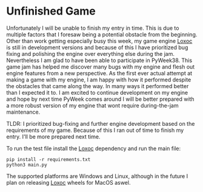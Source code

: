 # Unfinished Game

Unfortunately I will be unable to finish my entry in time.  This is due to multiple factors that I foresaw being a potential obstacle from the beginning.  Other than work getting especially busy this week, my game engine [Loxoc](https://pypi.org/project/Loxoc/) is still in development versions and because of this I have prioritized bug fixing and polishing the engine over everything else during the jam.  Nevertheless I am glad to have been able to participate in PyWeek38.  This game jam has helped me discover many bugs with my engine and flesh out engine features from a new perspective.  As the first ever actual attempt at making a game with my engine, I am happy with how it performed despite the obstacles that came along the way.  In many ways it performed better than I expected it to.  I am excited to continue development on my engine and hope by next time PyWeek comes around I will be better prepared with a more robust version of my engine that wont require during-the-jam maintenance.

TLDR: I prioritized bug-fixing and further engine development based on the requirements of my game.  Because of this I ran out of time to finish my entry.  I'll be more prepared next time.

To run the test file install the [Loxoc](https://pypi.org/project/Loxoc/) dependency and run the main file:

```
pip install -r requirements.txt
python3 main.py
```

The supported platforms are Windows and Linux, although in the future I plan on releasing [Loxoc](https://pypi.org/project/Loxoc/) wheels for MacOS aswel.